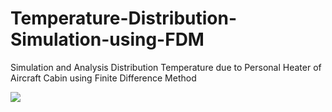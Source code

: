 # Temperature-Distribution-Simulation-using-FDM
Simulation and Analysis Distribution Temperature due to Personal Heater of Aircraft Cabin using Finite Difference Method

![](animation.gif)
